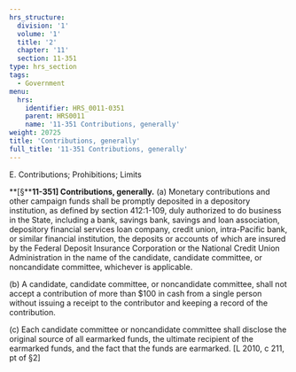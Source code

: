 ```yaml
---
hrs_structure:
  division: '1'
  volume: '1'
  title: '2'
  chapter: '11'
  section: 11-351
type: hrs_section
tags:
  - Government
menu:
  hrs:
    identifier: HRS_0011-0351
    parent: HRS0011
    name: '11-351 Contributions, generally'
weight: 20725
title: 'Contributions, generally'
full_title: '11-351 Contributions, generally'
---
```

E. Contributions; Prohibitions; Limits

**[§****11-351] Contributions, generally.** (a) Monetary contributions and other campaign funds shall be promptly deposited in a depository institution, as defined by section 412:1-109, duly authorized to do business in the State, including a bank, savings bank, savings and loan association, depository financial services loan company, credit union, intra-Pacific bank, or similar financial institution, the deposits or accounts of which are insured by the Federal Deposit Insurance Corporation or the National Credit Union Administration in the name of the candidate, candidate committee, or noncandidate committee, whichever is applicable.

(b) A candidate, candidate committee, or noncandidate committee, shall not accept a contribution of more than $100 in cash from a single person without issuing a receipt to the contributor and keeping a record of the contribution.

(c) Each candidate committee or noncandidate committee shall disclose the original source of all earmarked funds, the ultimate recipient of the earmarked funds, and the fact that the funds are earmarked. [L 2010, c 211, pt of §2]